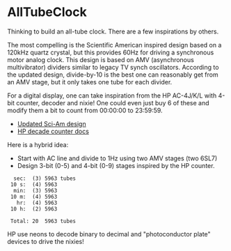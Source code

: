 # AllTubeClock

Thinking to build an all-tube clock.  There are a few inspirations by others.

The most compelling is the Scientific American inspired design based on a 120kHz quartz crystal, but this provides 60Hz for driving a synchronous motor analog clock.  This design is based on AMV (asynchronous multivibrator) dividers similar to legacy TV synch oscillators.  According to the updated design, divide-by-10 is the best one can reasonably get from an AMV stage, but it only takes one tube for each divider.

For a digital display, one can take inspiration from the HP AC-4J/K/L with 4-bit counter, decoder and nixie!  One could even just buy 6 of these and modify them a bit to count from 00:00:00 to 23:59:59.

 * [Updated Sci-Am design](http://www.tronola.com/html/vacuum_tube_quartz_clock_part_i.html)
 * [HP decade counter docs](http://nixiebunny.com/hpac4/)

Here is a hybrid idea:

 * Start with AC line and divide to 1Hz using two AMV stages (two 6SL7)
 * Design 3-bit (0-5) and 4-bit (0-9) stages inspired by the HP counter.

```
  sec:  (3) 5963 tubes
 10 s:  (4) 5963
  min:  (3) 5963
 10 m:  (4) 5963
   hr:  (4) 5963
 10 h:  (2) 5963

 Total: 20  5963 tubes
```

HP use neons to decode binary to decimal and "photoconductor plate" devices to drive the nixies!
